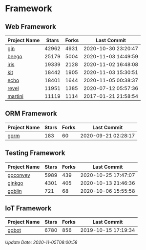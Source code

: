 # Framework

## Web Framework
| Project Name | Stars | Forks | Last Commit |
| ------------ | ----- | ----- | ----------- |
| [gin](https://github.com/gin-gonic/gin) | 42962 | 4931 | 2020-10-30 23:20:47 |
| [beego](https://github.com/astaxie/beego) | 25179 | 5004 | 2020-11-03 14:49:59 |
| [iris](https://github.com/kataras/iris) | 19339 | 2128 | 2020-11-02 16:48:08 |
| [kit](https://github.com/go-kit/kit) | 18442 | 1905 | 2020-11-03 15:30:51 |
| [echo](https://github.com/labstack/echo) | 18401 | 1644 | 2020-11-05 00:38:37 |
| [revel](https://github.com/revel/revel) | 11951 | 1385 | 2020-07-12 05:57:36 |
| [martini](https://github.com/go-martini/martini) | 11119 | 1114 | 2017-01-21 21:58:54 |

## ORM Framework
| Project Name | Stars | Forks | Last Commit |
| ------------ | ----- | ----- | ----------- |
| [gorm](https://github.com/jinzhu/gorm) | 183 | 60 | 2020-09-21 02:28:17 |

## Testing Framework
| Project Name | Stars | Forks | Last Commit |
| ------------ | ----- | ----- | ----------- |
| [goconvey](https://github.com/smartystreets/goconvey) | 5989 | 439 | 2020-10-25 17:47:07 |
| [ginkgo](https://github.com/onsi/ginkgo) | 4301 | 405 | 2020-10-13 21:46:36 |
| [goblin](https://github.com/franela/goblin) | 721 | 68 | 2020-10-06 15:55:58 |

## IoT Framework
| Project Name | Stars | Forks | Last Commit |
| ------------ | ----- | ----- | ----------- |
| [gobot](https://github.com/hybridgroup/gobot) | 6780 | 856 | 2019-10-15 17:19:34 |

*Update Date: 2020-11-05T08:00:58*